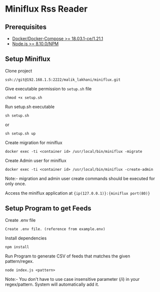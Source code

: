# Miniflux Rss Reader

## Prerequisites
* [Docker/Docker-Compose >=  18.03.1-ce/1.21.1](https://www.docker.com/)
* [Node.js >= 8.10.0/NPM](http://nodejs.org/download/)

## Setup Miniflux

Clone project

```
ssh://git@192.168.1.5:2222/malik_lakhani/miniflux.git
```

Give executable permission to `setup.sh` file

```
chmod +x setup.sh
```

Run setup.sh executable

```
sh setup.sh
```
or 

```
sh setup.sh up
```

Create migration for miniflux

```
docker exec -ti <container id> /usr/local/bin/miniflux -migrate
```

Create Admin user for miniflux

```
docker exec -ti <container id> /usr/local/bin/miniflux -create-admin
```


Note:- migration and admin user create commands should be executed for only once.

Access the miniflux application at `{ip(127.0.0.1)}:{miniflux port(80)}`


## Setup Program to get Feeds

Create .env file

```
Create .env file. (reference from example.env)
```

Install dependencies

```
npm install
```

Run Program to generate CSV of feeds that matches the given pattern/regex.

```
node index.js <pattern>
```
Note:- You don't have to use case insensitive parameter (/i) in your regex/pattern. System will automatically add it.